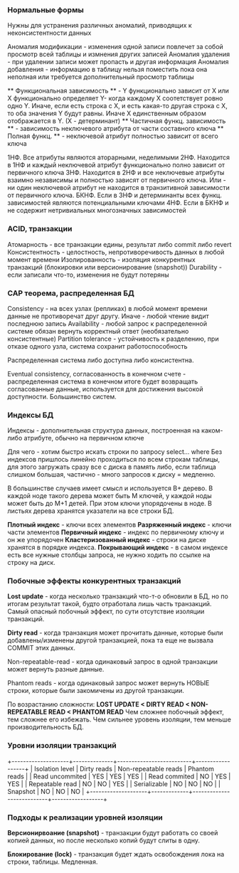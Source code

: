 ### Нормальные формы
Нужны для устранения различных аномалий, приводящих к неконсистентности данных

Аномалия модификации - изменения одной записи повлечет за собой просмотр всей таблицы и измнения других записей
Аномалия удаления - при удалении записи может пропасть и другая информация
Аномалия добавления - информацию в таблицу нельзя поместить пока она неполная или требуется дополнительный просмотр таблицы

** Функциональная зависимость ** - Y функционально зависит от X или X функционально определяет Y- когда каждому X соотетствует ровно одно Y. Иначе, если есть строка с X, и есть какая-то другая строка с X, то оба значения Y будут равны. Иначе X единственным образом отображается в Y. (X - детерминант)
** Частичная функц. зависимость ** - зависимость неключевого атрибута от части составного ключа
** Полная функц. ** - неключевой атрибут полностью зависит от всего ключа

1НФ. Все атрибуты являются аторарными, неделимыми
2НФ. Находится в 1НФ и каждый неключевой атрибут функционально полно зависит от первичного ключа
3НФ. Находится в 2НФ и все неключевые атрибуты взаимно независимы и полностью зависят от первичного ключа. Или - ни один неключевой атрибут не находится в транзитивной зависимости от первичного ключа.
БКНФ. Если в 3НФ и детерминанты всех функц. зависимостей являются потенциальными ключами
4НФ. Если в БКНФ и не содержит нетривиальных многозначных зависимостей

### ACID, транзакции
Атомарность - все транзакции едины, результат либо commit либо revert
Консистентность - целостность, непротиворечивость данных в любой момент времени
Изолированность - изоляция конкурентных транзакций (блокировки или версионирование (snapshot))
Durability - если записали что-то, изменения не будут потеряны

### CAP теорема, распределенная БД
Consistency - на всех узлах (репликах) в любой момент времени данные не противоречат друг другу. Иначе - любой чтение видит последнюю запись
Availability - любой запрос к распределенной системе обязан вернуть корректный ответ (необязательно консистентные)
Partition tolerance - устойчивость к разделению, при отказе одного узла, система сохранит работоспособность

Распределенная система либо доступна либо консистентна.

Eventual consistency, согласованность в конечном счете - распределенная система в конечном итоге будет возвращать согласованные данные, используется для достижения высокой доступности. Большинство систем.

### Индексы БД
Индексы - дополнительная структура данных, построенная на каком-либо атрибуте, обычно на первичном ключе

Для чего - хотим быстро искать строки по запросу select... where
Без индексов пришлось линейно проходиться по всем строкам таблицы, для этого загружать сразу все с диска в память либо, если таблица слишком большая, частично - много запросов к диску = медленно.

В большинстве случаев имеет смысл и используется B+ дерево. В каждой ноде такого дерева может быть M ключей, у каждой ноды может быть до M+1 детей. При этом ключи упорядочены в ноде. В листьях дерева хранятся указатели на все строки БД.

**Плотный индекс** - ключи всех элементов
**Разряженный индекс** - ключи части элементов
**Первичный индекс** - индекс по первичному ключу и он же упорядочен
**Кластеризованный индекс** - строки на диске хранятся в порядке индекса. 
**Покрывающий индекс** - в самом индексе есть все нужные столбцы запроса, не нужно ходить по ссылке на строку на диск.

### Побочные эффекты конкурентных транзакций

**Lost update** - когда несколько транзакций что-т-о обновили в БД, но по итогам результат такой, будто отработала лишь часть транзакций. Самый опасный побочный эффект, по сути отсутствие изоляции транзакций.

**Dirty read** - когда транзакция может прочитать данные, которые были добавлены/изменены другой транзакцией, пока та еще не вызвала COMMIT этих данных.

Non-repeatable-read - когда одинаковый запрос в одной транзакции может вернуть разные данные.

Phantom reads - когда одинаковый запрос может вернуть НОВЫЕ строки, которые были закомичены из другой транзакции.

По возрастанию сложности:
**LOST UPDATE < DIRTY READ < NON-REPEATABLE READ < PHANTOM READ**
Чем сложнее побочный эффект, тем сложнее его избежать. Чем сильнее уровень изоляции, тем меньше производительность БД.

### Уровни изоляции транзакций

+--------------------+--------------+--------------------------+------------------+
|  Isolation level        |  Dirty reads  |  Non-repeatable reads  |  Phantom reads  |
|  Read uncommited |      YES         |                 YES                 |            YES          |
|  Read commited     |      NO         |                 YES                 |            YES          |
|  Repeatable read    |      NO         |                 NO                  |            YES          |
|  Serializable            |      NO         |                 NO                  |            NO          |
|  Snapshot               |      NO         |                 NO                  |            NO          |
+--------------------+-------------+---------------------------+------------------+

### Подходы к реализации уровней изоляции

**Версионирвоание (snapshot)** - транзакции будут работать со своей копией данных, но после несколько копий будут слиты в одну.

**Блокирование (lock)** - транзакция будет ждать освобождения лока на строки, таблицы. Медленная.

